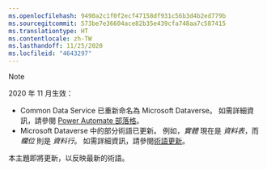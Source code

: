 ```yaml
---
ms.openlocfilehash: 9490a2c1f0f2ecf47158df931c56b3d4b2ed779b
ms.sourcegitcommit: 573be7e36604ace82b35e439cfa748aa7c587415
ms.translationtype: HT
ms.contentlocale: zh-TW
ms.lasthandoff: 11/25/2020
ms.locfileid: "4643297"
---
```

> [!NOTE]
> 2020 年 11 月生效：
>
> - Common Data Service 已重新命名為 Microsoft Dataverse。 如需詳細資訊，請參閱 [Power Automate 部落格](https://aka.ms/PAuAppBlog)。
> - Microsoft Dataverse 中的部分術語已更新。 例如，*實體* 現在是 *資料表*，而 *欄位* 則是 *資料行*。 如需詳細資訊，請參閱[術語更新](https://go.microsoft.com/fwlink/?linkid=2147247)。
>
> 本主題即將更新，以反映最新的術語。

